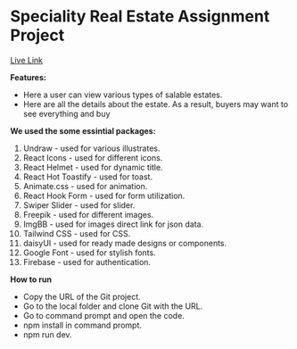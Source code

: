# Speciality Real Estate Assignment Project
<p><a href="speciality-real-estate.web.app">Live Link</a></p>

**Features:**
- Here a user can view various types of salable estates.
- Here are all the details about the estate. As a result, buyers may want to see everything and buy

**We used the some essintial packages:**
 1. Undraw - used for various illustrates.
 2. React Icons - used for different icons.
 3. React Helmet - used for dynamic title.
 4. React Hot Toastify - used for toast.
 5. Animate.css - used for animation.
 6. React Hook Form - used for form utilization.
 7. Swiper Slider - used for slider.
 8. Freepik - used for different images.
 9. ImgBB - used for images direct link for json data.
 10. Tailwind CSS - used for CSS.
 11. daisyUI - used for ready made designs or components.
 12. Google Font - used for stylish fonts.
 13. Firebase - used for authentication.

 **How to run**
- Copy the URL of the Git project.
- Go to the local folder and clone Git with the URL.
- Go to command prompt and open the code.
- npm install in command prompt.
- npm run dev.


